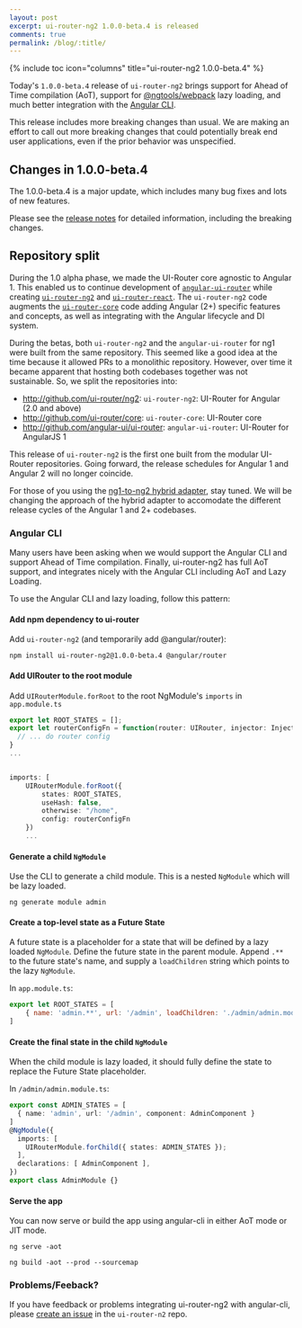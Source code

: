 ```yaml
---
layout: post
excerpt: ui-router-ng2 1.0.0-beta.4 is released
comments: true
permalink: /blog/:title/
---
```


{% include toc icon="columns" title="ui-router-ng2 1.0.0-beta.4" %}

Today's `1.0.0-beta.4` release of `ui-router-ng2` brings support for Ahead of Time compilation (AoT),
support for [@ngtools/webpack](https://www.npmjs.com/package/@ngtools/webpack) lazy loading,
and much better integration with the [Angular CLI](https://github.com/angular/angular-cli).

This release includes more breaking changes than usual.
We are making an effort to call out more breaking changes that could potentially 
break end user applications, even if the prior behavior was unspecified.

## Changes in 1.0.0-beta.4

The 1.0.0-beta.4 is a major update, which includes many bug fixes and lots of new features.

Please see the [release notes](https://github.com/ui-router/ng2/releases/tag/1.0.0-beta.4) 
for detailed information, including the breaking changes.


## Repository split

During the 1.0 alpha phase, we made the UI-Router core agnostic to Angular 1.
This enabled us to continue development of 
[`angular-ui-router`](https://github.com/angular-ui/ui-router/)
while creating 
[`ui-router-ng2`](https://ui-router.github.io/ng2/)
and 
[`ui-router-react`](https://ui-router.github.io/react/).
The `ui-router-ng2` code augments the 
[`ui-router-core`](https://github.com/ui-router/core) 
code adding Angular (2+) specific features and concepts, as well as integrating with the Angular lifecycle and DI system.

During the betas, both `ui-router-ng2` and the `angular-ui-router` for ng1 were built from the same repository.
This seemed like a good idea at the time because it allowed PRs to a monolithic repository.
However, over time it became apparent that hosting both codebases together was not sustainable.
So, we split the repositories into:

- http://github.com/ui-router/ng2: `ui-router-ng2`: UI-Router for Angular (2.0 and above)
- http://github.com/ui-router/core: `ui-router-core`: UI-Router core
- http://github.com/angular-ui/ui-router: `angular-ui-router`: UI-Router for AngularJS 1

This release of `ui-router-ng2` is the first one built from the modular UI-Router repositories.
Going forward, the release schedules for Angular 1 and Angular 2 will no longer coincide.

For those of you using the [ng1-to-ng2 hybrid adapter](https://github.com/ui-router/ng1-to-ng2), stay tuned.
We will be changing the approach of the hybrid adapter to accomodate the different release cycles
of the Angular 1 and 2+ codebases.


### Angular CLI

Many users have been asking when we would support the Angular CLI and support Ahead of Time compilation.
Finally, ui-router-ng2 has full AoT support, and integrates nicely with the Angular CLI including AoT and Lazy Loading.

To use the Angular CLI and lazy loading, follow this pattern:

#### Add npm dependency to ui-router
Add `ui-router-ng2` (and temporarily add @angular/router): 
```
npm install ui-router-ng2@1.0.0-beta.4 @angular/router
```

#### Add UIRouter to the root module

Add `UIRouterModule.forRoot` to the root NgModule's `imports` in `app.module.ts`

```typescript
export let ROOT_STATES = [];
export let routerConfigFn = function(router: UIRouter, injector: Injector) {
  // ... do router config
}
...


imports: [
    UIRouterModule.forRoot({
        states: ROOT_STATES,
        useHash: false,
        otherwise: "/home",
        config: routerConfigFn
    })
    ...
```

#### Generate a child `NgModule`

Use the CLI to generate a child module.
This is a nested `NgModule` which will be lazy loaded.

```
ng generate module admin
```

#### Create a top-level state as a Future State

A future state is a placeholder for a state that will be defined by a lazy loaded `NgModule`.
Define the future state in the parent module.
Append `.**` to the future state's name, and supply a `loadChildren` string which points to the lazy `NgModule`.

In `app.module.ts`:
```js
export let ROOT_STATES = [
    { name: 'admin.**', url: '/admin', loadChildren: './admin/admin.module#AdminModule' }
]

```

#### Create the final state in the child `NgModule`

When the child module is lazy loaded, it should fully define the state to replace the Future State placeholder.

In `/admin/admin.module.ts`: 
```typescript
export const ADMIN_STATES = [
  { name: 'admin', url: '/admin', component: AdminComponent }
]
@NgModule({
  imports: [ 
    UIRouterModule.forChild({ states: ADMIN_STATES });
  ],
  declarations: [ AdminComponent ],
})
export class AdminModule {}
```

#### Serve the app

You can now serve or build the app using angular-cli in either AoT mode or JIT mode.

```
ng serve -aot
```

```
ng build -aot --prod --sourcemap
```

### Problems/Feeback?

If you have feedback or problems integrating ui-router-ng2 with angular-cli, please [create an issue](https://github.com/ui-router/ng2/issues)
in the `ui-router-n2` repo.
